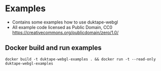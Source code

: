 # Examples

* Contains some examples how to use duktape-webgl
* All example code licensed as Public Domain, CC0 https://creativecommons.org/publicdomain/zero/1.0/

## Docker build and run examples

```
docker build -t duktape-webgl-examples . && docker run -t --read-only duktape-webgl-examples
```
